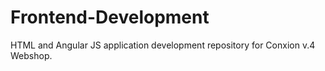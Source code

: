 # Frontend-Development
HTML and Angular JS application development repository for Conxion v.4 Webshop.

